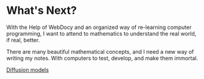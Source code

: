 # What's Next?

With the Help of WebDocy and an organized way of re-learning computer programming, I want to attend to mathematics to understand the real world, if real, better. 

There are many beautiful mathematical concepts, and I need a new way of writing my notes. With computers to test, develop, and make them immortal.

[Diffusion models](https://www.youtube.com/watch?v=iv-5mZ_9CPY)